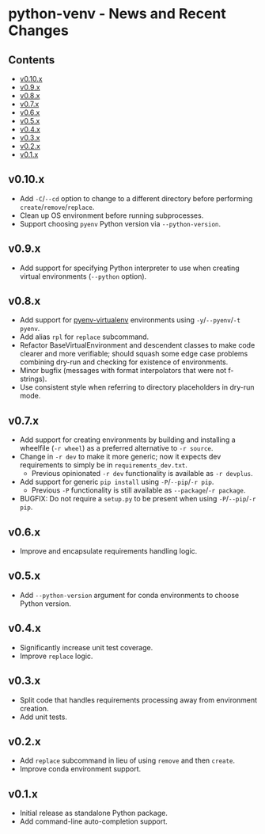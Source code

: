 # python-venv - News and Recent Changes


[begintoc]: #

## Contents

- [v0.10.x](#v010x)
- [v0.9.x](#v09x)
- [v0.8.x](#v08x)
- [v0.7.x](#v07x)
- [v0.6.x](#v06x)
- [v0.5.x](#v05x)
- [v0.4.x](#v04x)
- [v0.3.x](#v03x)
- [v0.2.x](#v02x)
- [v0.1.x](#v01x)

[endtoc]: # (Generated by markdown-toc pre-commit hook)

## v0.10.x

- Add `-C`/`--cd` option to change to a different directory before performing
  `create`/`remove`/`replace`.
- Clean up OS environment before running subprocesses.
- Support choosing `pyenv` Python version via `--python-version`.

## v0.9.x

- Add support for specifying Python interpreter to use when creating virtual
  environments (`--python` option).

## v0.8.x

- Add support for
  [pyenv-virtualenv](https://github.com/pyenv/pyenv-virtualenv) environments
  using `-y`/`--pyenv`/`-t pyenv`.
- Add alias `rpl` for `replace` subcommand.
- Refactor BaseVirtualEnvironment and descendent classes to make code clearer
  and more verifiable; should squash some edge case problems combining dry-run
  and checking for existence of environments.
- Minor bugfix (messages with format interpolators that were not f-strings).
- Use consistent style when referring to directory placeholders in dry-run
  mode.


## v0.7.x

- Add support for creating environments by building and installing
  a wheelfile (`-r wheel`) as a preferred alternative to `-r source`.
- Change in `-r dev` to make it more generic; now it expects dev requirements
  to simply be in `requirements_dev.txt`.
    - Previous opinionated `-r dev` functionality is available as `-r devplus`.
- Add support for generic `pip install` using `-P`/`--pip`/`-r pip`.
    - Previous `-P` functionality is still available as
      `--package`/`-r package`.
- BUGFIX: Do not require a `setup.py` to be present when using
  `-P`/`--pip`/`-r pip`.


## v0.6.x

- Improve and encapsulate requirements handling logic.


## v0.5.x

- Add `--python-version` argument for conda environments to choose Python
  version.


## v0.4.x

- Significantly increase unit test coverage.
- Improve `replace` logic.


## v0.3.x

- Split code that handles requirements processing away from environment
  creation.
- Add unit tests.


## v0.2.x

- Add `replace` subcommand in lieu of using `remove` and then `create`.
- Improve conda environment support.


## v0.1.x

- Initial release as standalone Python package.
- Add command-line auto-completion support.

